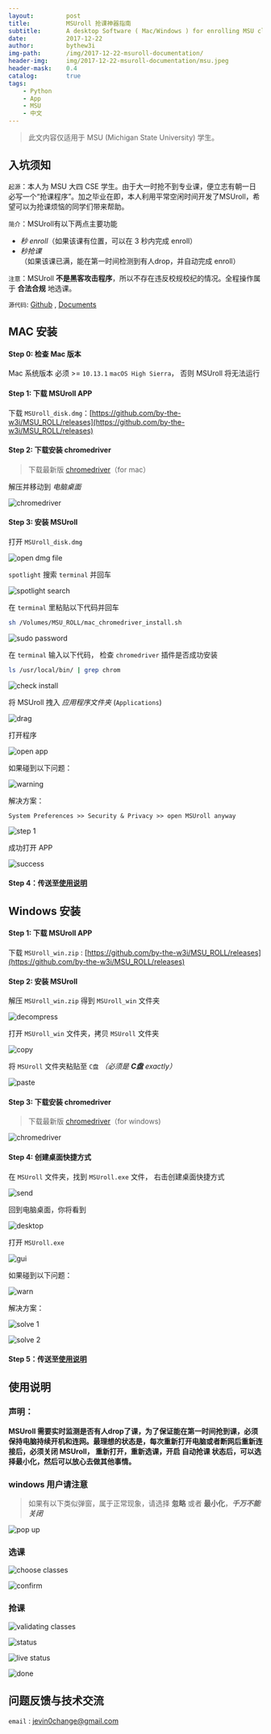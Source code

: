 ```yaml
---
layout:         post
title:          MSUroll 抢课神器指南
subtitle:       A desktop Software ( Mac/Windows ) for enrolling MSU classes.
date:           2017-12-22
author:         bythew3i
img-path:       /img/2017-12-22-msuroll-documentation/
header-img:     img/2017-12-22-msuroll-documentation/msu.jpeg
header-mask:    0.4
catalog:        true
tags:
    - Python
    - App
    - MSU
    - 中文
---
```


> 此文内容仅适用于 MSU (Michigan State University) 学生。


## 入坑须知
`起源`：本人为 MSU 大四 CSE 学生。由于大一时抢不到专业课，便立志有朝一日必写一个“抢课程序”。加之毕业在即，本人利用平常空闲时间开发了MSUroll，希望可以为抢课烦恼的同学们带来帮助。

`简介`：MSUroll有以下两点主要功能
- *秒 enroll*（如果该课有位置，可以在 3 秒内完成 enroll）
- *秒抢课* （如果该课已满，能在第一时间检测到有人drop，并自动完成 enroll）

`注意`：MSUroll **不是黑客攻击程序**，所以不存在违反校规校纪的情况。全程操作属于 **合法合规** 地选课。

`源代码`: [Github](https://github.com/by-the-w3i/MSU_ROLL) , [Documents](https://by-the-w3i.github.io/MSU_ROLL/)

## MAC 安装
#### Step 0: 检查 Mac 版本
Mac 系统版本 必须 >= `10.13.1` `macOS High Sierra`， 否则 MSUroll 将无法运行

#### Step 1: 下载 MSUroll APP
下载 `MSUroll_disk.dmg`：[https://github.com/by-the-w3i/MSU_ROLL/releases](https://github.com/by-the-w3i/MSU_ROLL/releases)


#### Step 2: 下载安装 chromedriver

>下载最新版 [chromedriver](https://sites.google.com/a/chromium.org/chromedriver/)（for mac）

解压并移动到 *电脑桌面*

![chromedriver]({{page.img-path}}mac_download/screenshots/chromedriver.png)


#### Step 3: 安装 MSUroll

打开 `MSUroll_disk.dmg`

![open dmg file]({{page.img-path}}mac_download/screenshots/open_dmg.png)

`spotlight` 搜索 `terminal` 并回车

![spotlight search]({{page.img-path}}mac_download/screenshots/spotlight.png)

在 `terminal` 里粘贴以下代码并回车

```bash
sh /Volumes/MSU_ROLL/mac_chromedriver_install.sh
```
![sudo password]({{page.img-path}}mac_download/screenshots/pass.png)

在 `terminal` 输入以下代码， 检查 `chromedriver`  插件是否成功安装

```bash
ls /usr/local/bin/ | grep chrom
```
![check install]({{page.img-path}}mac_download/screenshots/check.png)

将 MSUroll 拽入 *应用程序文件夹* (`Applications`)

![drag]({{page.img-path}}mac_download/screenshots/drag_app.png)

打开程序

![open app]({{page.img-path}}mac_download/screenshots/open.png)

如果碰到以下问题：

![warning]({{page.img-path}}mac_download/screenshots/warning.png)

解决方案：

```
System Preferences >> Security & Privacy >> open MSUroll anyway
```

![step 1]({{page.img-path}}mac_download/screenshots/step1.png)

成功打开 APP

![success]({{page.img-path}}mac_download/screenshots/success.png)

#### Step 4：传送至[使用说明](#intro)

## Windows 安装
#### Step 1: 下载 MSUroll APP
下载 `MSUroll_win.zip` : [https://github.com/by-the-w3i/MSU_ROLL/releases](https://github.com/by-the-w3i/MSU_ROLL/releases)

#### Step 2: 安装 MSUroll
解压 `MSUroll_win.zip` 得到 `MSUroll_win` 文件夹

![decompress]({{page.img-path}}win_download/screenshots/decompress.png)

打开 `MSUroll_win` 文件夹，拷贝 `MSUroll` 文件夹

![copy]({{page.img-path}}win_download/screenshots/copy.png)

将 `MSUroll` 文件夹粘贴至 `C盘` *（必须是 **C盘** exactly）*

![paste]({{page.img-path}}win_download/screenshots/paste.png)


#### Step 3: 下载安装 chromedriver

> 下载最新版 [chromedriver](https://sites.google.com/a/chromium.org/chromedriver/)（for windows)

![chromedriver]({{page.img-path}}win_download/screenshots/chromedriver.png)

#### Step 4: 创建桌面快捷方式

在 `MSUroll` 文件夹，找到 `MSUroll.exe` 文件， 右击创建桌面快捷方式

![send]({{page.img-path}}win_download/screenshots/send.png)

回到电脑桌面，你将看到

![desktop]({{page.img-path}}win_download/screenshots/desktop.png)

打开 `MSUroll.exe`

![gui]({{page.img-path}}win_download/screenshots/gui.png)

如果碰到以下问题：

![warn]({{page.img-path}}win_download/screenshots/warn.png)

解决方案：

![solve 1]({{page.img-path}}win_download/screenshots/solve1.png)

![solve 2]({{page.img-path}}win_download/screenshots/solve2.png)


#### Step 5：传送至[使用说明](#intro)


## 使用说明
### 声明：
**MSUroll 需要实时监测是否有人drop了课，为了保证能在第一时间抢到课，必须保持电脑持续开机和连网。最理想的状态是，每次重新打开电脑或者断网后重新连接后，必须关闭 MSUroll， 重新打开，重新选课，开启 自动抢课 状态后，可以选择最小化，然后可以放心去做其他事情。**


### windows 用户请注意
> 如果有以下类似弹窗，属于正常现象，请选择 **忽略** 或者 **最小化**，***千万不能关闭***

![pop up]({{page.img-path}}win_download/screenshots/popup.png)



### 选课

![choose classes]({{page.img-path}}mac_download/screenshots/choose.png)

![confirm]({{page.img-path}}mac_download/screenshots/confirm.png)



### 抢课

![validating classes]({{page.img-path}}mac_download/screenshots/waiting.png)

![status]({{page.img-path}}mac_download/screenshots/status.png)

![live status]({{page.img-path}}mac_download/screenshots/live_status.png)

![done]({{page.img-path}}mac_download/screenshots/finish.png)


<!--
> ### Mac 用户请注意
>
> 如果有选课界面出现异常的 `[ERROR]`
>
> 请下载 [MSUroll_disk_debug.dmg](https://github.com/by-the-w3i/MSU_ROLL/releases)
>
> ![warning]({{page.img-path}}mac_download/screenshots/download.png)
>
> 出现弹窗属于正常现象
>
> ![warning]({{page.img-path}}mac_download/screenshots/pop.png)
)
-->


## 问题反馈与技术交流

`email` : jevin0change@gmail.com

